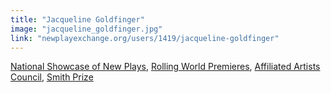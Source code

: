 ```yaml
---
title: "Jacqueline Goldfinger"
image: "jacqueline_goldfinger.jpg"
link: "newplayexchange.org/users/1419/jacqueline-goldfinger"
---
```


[National Showcase of New Plays](/programs/national-showcase-of-new-plays), [Rolling World Premieres](/programs/rolling-world-premieres), [Affiliated Artists Council](/about/affiliated-artists-council), [Smith Prize](/programs/commissions)
